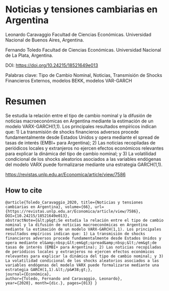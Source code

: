 # Noticias y tensiones cambiarias en Argentina

Leonardo Caravaggio
Facultad de Ciencias Económicas. Universidad Nacional de Buenos Aires, Argentina.

Fernando Toledo
Facultad de Ciencias Económicas. Universidad Nacional de La Plata, Argentina.

DOI: https://doi.org/10.24215/18521649e013

Palabras clave: Tipo de Cambio Nominal, Noticias, Transmisión de Shocks Financieros Externos, modelos BEKK, modelos VAR-GARCH

# Resumen
Se estudia la relación entre el tipo de cambio nominal y la difusión de noticias macroeconómicas en Argentina mediante la estimación de un modelo VARX-GARCH(1,1). Los principales resultados empíricos indican que: 1) La transmisión de shocks financieros adversos procede fundamentalmente desde Estados Unidos y opera mediante el spread de tasas de interés (EMBI+ para Argentina); 2) Las noticias recopiladas de periódicos locales y extranjeros no ejercen efectos económicos relevantes para explicar la dinámica del tipo de cambio nominal; y 3) La volatilidad condicional de los shocks aleatorios asociados a las variables endógenas del modelo VARX puede formalizarse mediante una estrategia GARCH(1,1).

https://revistas.unlp.edu.ar/Economica/article/view/7586

## How to cite
```
@article{Toledo_Caravaggio_2020, title={Noticias y tensiones cambiarias en Argentina}, volume={66}, url={https://revistas.unlp.edu.ar/Economica/article/view/7586}, 
DOI={10.24215/18521649e013}, 
abstractNote={&lt;p&gt;Se estudia la relación entre el tipo de cambio nominal y la difusión de noticias macroeconómicas en Argentina mediante la estimación de un modelo VARX-GARCH(1,1). Los principales resultados empíricos indican que: 1) La transmisión de shocks financieros adversos procede fundamentalmente desde Estados Unidos y opera mediante el&amp;nbsp;&lt;em&gt;spread&amp;nbsp;&lt;/em&gt;de tasas de interés (EMBI+ para Argentina); 2) Las noticias recopiladas de periódicos locales y extranjeros no ejercen efectos económicos relevantes para explicar la dinámica del tipo de cambio nominal; y 3) La volatilidad condicional de los shocks aleatorios asociados a las variables endógenas del modelo VARX puede formalizarse mediante una estrategia GARCH(1,1).&lt;/p&#38;gt;}, 
journal={Económica}, 
author={Toledo, Fernando and Caravaggio, Leonardo}, 
year={2020}, month={dic.}, pages={013} }
```
